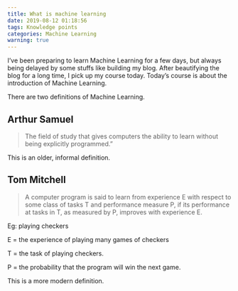 ```yaml
---
title: What is machine learning
date: 2019-08-12 01:18:56
tags: Knowledge points
categories: Machine Learning
warning: true
---
```


I’ve been preparing to learn Machine Learning for a few days, but always being delayed by some stuffs like building my blog. After beautifying the blog for a long time, I pick up my course today. Today’s course is about the introduction of Machine Learning.

<!--more-->

There are two definitions of Machine Learning.

## Arthur Samuel

>  The field of study that gives computers the ability to learn without being explicitly programmed.”

 This is an older, informal definition.

## Tom Mitchell

>  A computer program is said to learn from experience E with respect to some class of tasks T and performance measure P, if its performance at tasks in T, as measured by P, improves with experience E.

Eg: playing checkers

E = the experience of playing many games of checkers

T = the task of playing checkers.

P = the probability that the program will win the next game.

This is a more modern definition.